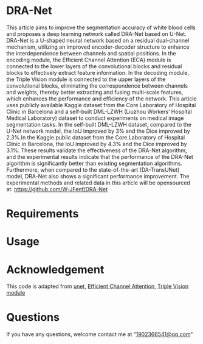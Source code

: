 # DRA-Net
This article aims to improve the segmentation accuracy of white blood cells and proposes a deep
learning network called DRA-Net based on U-Net. DRA-Net is a U-shaped neural network based on
a residual dual-channel mechanism, utilizing an improved encoder-decoder structure to enhance the
interdependence between channels and spatial positions. In the encoding module, the Efficient Channel Attention (ECA) module is connected to the lower layers of the convolutional blocks and residual
blocks to effectively extract feature information. In the decoding module, the Triple Vision module
is connected to the upper layers of the convolutional blocks, eliminating the correspondence between
channels and weights, thereby better extracting and fusing multi-scale features, which enhances the
performance and efficiency of the network. This article uses publicly available Kaggle dataset from
the Core Laboratory of Hospital Clinic in Barcelona and a self-built DML-LZWH (Liuzhou Workers’
Hospital Medical Laboratory) dataset to conduct experiments on medical image segmentation tasks.
In the self-built DML-LZWH dataset, compared to the U-Net network model, the IoU improved by
3% and the Dice improved by 2.3%.In the Kaggle public dataset from the Core Laboratory of Hospital
Clinic in Barcelona, the IoU improved by 4.3% and the Dice improved by 3.1%. These results validate
the effectiveness of the DRA-Net algorithm, and the experimental results indicate that the performance
of the DRA-Net algorithm is significantly better than existing segmentation algorithms. Furthermore,
when compared to the state-of-the-art (DA-TransUNet) model, DRA-Net also shows a significant
performance improvement. The experimental methods and related data in this article will be opensourced at: https://github.com/W-JFenf/DRA-Net

# Requirements



# Usage



# Acknowledgement

This code is adapted from [unet](https://github.com/zhixuhao/unet), [Efficient Channel Attention](https://github.com/BangguWu/ECANet), [Triple Vision module](https://github.com/landskape-ai/triplet-attention)


# Questions
If you have any questions, welcome contact me at “1902366541@qq.com”
